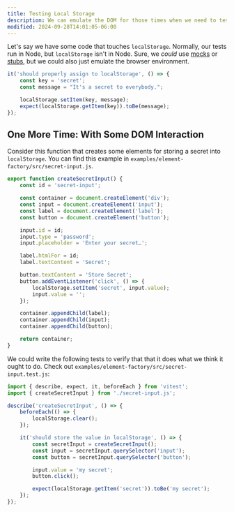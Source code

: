 ```yaml
---
title: Testing Local Storage
description: We can emulate the DOM for those times when we need to test stuff that is not available in Node
modified: 2024-09-28T14:01:05-06:00
---
```


Let's say we have some code that touches `localStorage`. Normally, our tests run in Node, but `localStorage` isn't in Node. Sure, we _could_ use [mocks](mocks.md) or [stubs](stubs.md), but we could also just emulate the browser environment.

```javascript
it('should properly assign to localStorage', () => {
	const key = 'secret';
	const message = "It's a secret to everybody.";

	localStorage.setItem(key, message);
	expect(localStorage.getItem(key)).toBe(message);
});
```

## One More Time: With Some DOM Interaction

Consider this function that creates some elements for storing a secret into `localStorage`. You can find this example in `examples/element-factory/src/secret-input.js`.

```javascript
export function createSecretInput() {
	const id = 'secret-input';

	const container = document.createElement('div');
	const input = document.createElement('input');
	const label = document.createElement('label');
	const button = document.createElement('button');

	input.id = id;
	input.type = 'password';
	input.placeholder = 'Enter your secret…';

	label.htmlFor = id;
	label.textContent = 'Secret';

	button.textContent = 'Store Secret';
	button.addEventListener('click', () => {
		localStorage.setItem('secret', input.value);
		input.value = '';
	});

	container.appendChild(label);
	container.appendChild(input);
	container.appendChild(button);

	return container;
}
```

We could write the following tests to verify that that it does what we think it ought to do. Check out `examples/element-factory/src/secret-input.test.js`:

```javascript
import { describe, expect, it, beforeEach } from 'vitest';
import { createSecretInput } from './secret-input.js';

describe('createSecretInput', () => {
	beforeEach(() => {
		localStorage.clear();
	});

	it('should store the value in localStorage', () => {
		const secretInput = createSecretInput();
		const input = secretInput.querySelector('input');
		const button = secretInput.querySelector('button');

		input.value = 'my secret';
		button.click();

		expect(localStorage.getItem('secret')).toBe('my secret');
	});
});
```

